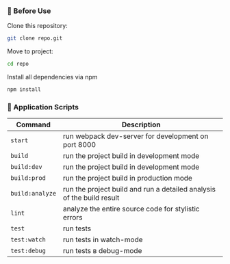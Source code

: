 
### 🤔 Before Use
Clone this repository:

```bash
git clone repo.git
```

Move to project:

```bash
cd repo
```

Install all dependencies via npm

```bash
npm install
```

### 🚀 Application Scripts

| Command           | Description                                                                     |
| ----------------- | ------------------------------------------------------------------------------- |
| `start`           | run webpack dev-server for development on port 8000                             |
| `build`           | run the project build in development mode                                       |
| `build:dev`       | run the project build in development mode                                       |
| `build:prod`      | run the project build in production mode                                        |
| `build:analyze`   | run the project build and run a detailed analysis of the build result           |
| `lint`            | analyze the entire source code for stylistic errors                             |
| `test`            | run tests                                                                       |
| `test:watch`      | run tests in watch-mode                                                         |
| `test:debug`      | run tests в debug-mode                                                          |
